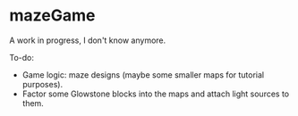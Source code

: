 # mazeGame
A work in progress, I don't know anymore.

To-do:
- Game logic: maze designs (maybe some smaller maps for tutorial purposes).
- Factor some Glowstone blocks into the maps and attach light sources to them.
